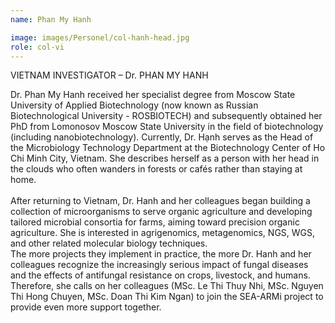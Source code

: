 ```yaml
---
name: Phan My Hanh

image: images/Personel/col-hanh-head.jpg
role: col-vi
---
```

VIETNAM INVESTIGATOR – Dr. PHAN MY HANH

Dr. Phan My Hanh received her specialist degree from Moscow State University of Applied Biotechnology (now known as Russian Biotechnological University - ROSBIOTECH) and subsequently obtained her PhD from Lomonosov Moscow State University in the field of biotechnology (including nanobiotechnology). Currently, Dr. Hạnh serves as the Head of the Microbiology Technology Department at the Biotechnology Center of Ho Chi Minh City, Vietnam. She describes herself as a person with her head in the clouds who often wanders in forests or cafés rather than staying at home.
<br>
<br>
After returning to Vietnam, Dr. Hanh and her colleagues began building a collection of microorganisms to serve organic agriculture and developing tailored microbial consortia for farms, aiming toward precision organic agriculture. She is interested in agrigenomics, metagenomics, NGS, WGS, and other related molecular biology techniques. 
<br>
The more projects they implement in practice, the more Dr. Hanh and her colleagues recognize the increasingly serious impact of fungal diseases and the effects of antifungal resistance on crops, livestock, and humans. Therefore, she calls on her colleagues (MSc. Le Thi Thuy Nhi, MSc. Nguyen Thi Hong Chuyen, MSc. Doan Thi Kim Ngan) to join the SEA-ARMi project to provide even more support together.
